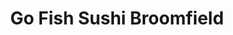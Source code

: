 ---
layout: place
title: "Go Fish Sushi Broomfield"
permalink: /colorado/broomfield/go-fish-sushi-broomfield.html
stateAbbr: CO
stateName: Colorado
cityName: Broomfield
seo:
  name: "Go Fish Sushi Broomfield"
  type: Restaurant
  links: null
description: "Looking for sushi in Broomfield, Colorado? Check out Go Fish Sushi Broomfield for a delightful Japanese dining experience. Enjoy a variety of sushi and other..."
place_id: ChIJh2zGV3J1bIcRkHqIsw5-SWY
photos:
  - name: >-
      places/ChIJh2zGV3J1bIcRkHqIsw5-SWY/photos/AeeoHcJW5xahJ0XnBl6J-Xx27ZK_JuEjL24Qc8KtD3dR5DWa7VGvrvm90vuHFINiuMe-P21ehA9PXQuXjDpBBqzm32M5h4AEjj8MJIb6STZBB0aJmBvxch_CDjCEEpHVpX2QRabSOnbq3blgqQ-r-r63Iz3vMktgOiZ9Ypkh2owx22MvmBqCfcjJLr6OgS8vhXQycgOZ5TjiWANwokaFXyeynInHbBrIolhQSG-c6g0Xc4jwH4NJC3dH-HSB80DEVphUqdNUZb5ozCjuuBDDU4s458i9SvBzH4BwhjFX0MzInvvL76gH43C7BmDU0ml6YU84AZ0p2dgaRgKr7zv0-85_wGON1ChBzlz6K0UINMyUMOajitYgMmbmpKLgO0xD-D25uj20eCbo1TAddKVTgcimoqRjqQVhJ3vegIkzuR-IH40S5sX7
    widthPx: 4032
    heightPx: 2268
    authorAttributions:
      - displayName: Ben Van Raalte
        uri: https://maps.google.com/maps/contrib/114462646766513539420
        photoUri: >-
          https://lh3.googleusercontent.com/a-/ALV-UjWd0suyLWi0fXdt5CaeSmB2WewwYaKhCW5axIySHNF9Q6xCVVpTSg=s100-p-k-no-mo
    flagContentUri: >-
      https://www.google.com/local/imagery/report/?cb_client=maps_api_places.places_api&image_key=!1e10!2sCIHM0ogKEICAgICvpZv7lQE&hl=en-US
    googleMapsUri: >-
      https://www.google.com/maps/place//data=!3m4!1e2!3m2!1sCIHM0ogKEICAgICvpZv7lQE!2e10!4m2!3m1!1s0x876c757257c66c87:0x66497e0eb3887a90
  - name: >-
      places/ChIJh2zGV3J1bIcRkHqIsw5-SWY/photos/AeeoHcIE75Eqbx8NcsN5JA5VOKlprFEYUzQSBKeVI83uX_nJinDhxkIXbAZF04hYtP-hkNOvLKzx9fdH7I0_hN4Iv9QXF2gnrYxrvEg_PWiR5PeMinDmMHnrzXVQtFwLhHsAYXXLqdK4ZAFkqnOALzivlnSZ3TCraN3dhUeieqA5clAaWHwaYNtYm5wN0ILO9iUULOjrMZg--E2h3UowoBbqeyc9sMjC2gX-adlN8-gfMBe3xPgdSd-vDbfU20KQ01obAqk-g6qfIh3mXxbLfVb7SkGPK95TUU6vcicrENGd_7Zekd-Dhanz2AJusSTn4b7CuPqbrv71IK_qajAUimKAevbPrYZ3kxkyO27QwxC5OlqX3ai9OC8AmGfszlX6qe3D0IHabtZV9pVy_fpKhxP5R09agEjaybVQ0to4a4YCXUhJRJI
    widthPx: 4032
    heightPx: 3024
    authorAttributions:
      - displayName: Eddy Frisk
        uri: https://maps.google.com/maps/contrib/108510100765954495904
        photoUri: >-
          https://lh3.googleusercontent.com/a-/ALV-UjUHTZIkObGCltER0KJ1Ys0wkrg_ZpX7s6Slbsyqw9-42mYgDds=s100-p-k-no-mo
    flagContentUri: >-
      https://www.google.com/local/imagery/report/?cb_client=maps_api_places.places_api&image_key=!1e10!2sCIHM0ogKEICAgIDEvImJsQE&hl=en-US
    googleMapsUri: >-
      https://www.google.com/maps/place//data=!3m4!1e2!3m2!1sCIHM0ogKEICAgIDEvImJsQE!2e10!4m2!3m1!1s0x876c757257c66c87:0x66497e0eb3887a90
  - name: >-
      places/ChIJh2zGV3J1bIcRkHqIsw5-SWY/photos/AeeoHcKYIkhYqpL8GMp2GicmjIYEPwnVZejAZEt2Xkb8_UTDII0xSDY53d2HZJlnVHS8bgZT91ezzmM9Vnqn4BVWddsqNpG5R04o3U0Is4VvaIzO7JxyZ6oGpMPZDUwF8ZG-1fW-98MknUSLFvZm7A_9Qju0VvB6XVrDcQqwksM8FvmPBLFE0H5lsYBcq-jMWgXeAMm1HvKWef0LA9GzdpQIh4XPuYpgrsJtHaUfOaOM2X5_g8ju9aPWS7As2xfYWL0uupKtISvoGtniy2YMCZfw_M3bkkv5sfV7zUyvRmhN9CbtRGd6VxHb-TfZHr0xXhoNFdQ9cN6K-nPT7ccrC_Hyi9Z6P7MMOyxCZD3db_Q_StXIUB8ruXlaph-d7rJXZFelvyXyGHZtQoaMg87CVmUGn6AlPcxd8dI5yUMmXZ14HK6V2VCr
    widthPx: 3024
    heightPx: 4032
    authorAttributions:
      - displayName: Mike
        uri: https://maps.google.com/maps/contrib/113162244756923200259
        photoUri: >-
          https://lh3.googleusercontent.com/a-/ALV-UjUBqxVbIaGxe1LKBtVOTHb29_6-JzaGM7tQk7R5V4Aiz1_6vGYK=s100-p-k-no-mo
    flagContentUri: >-
      https://www.google.com/local/imagery/report/?cb_client=maps_api_places.places_api&image_key=!1e10!2sCIHM0ogKEICAgIDvl4mHwgE&hl=en-US
    googleMapsUri: >-
      https://www.google.com/maps/place//data=!3m4!1e2!3m2!1sCIHM0ogKEICAgIDvl4mHwgE!2e10!4m2!3m1!1s0x876c757257c66c87:0x66497e0eb3887a90
  - name: >-
      places/ChIJh2zGV3J1bIcRkHqIsw5-SWY/photos/AeeoHcIm5UY85lU_N7ii62mWw6L-_20yG9p3qhf3E5NY2HWDyOzq3UbDH-Yx-fdgNBBwb5n6PzsKRcr8S84q2anT1Un2DVN99yp6-rokluUTxp7RGhu_FQMZX0ahCtnpUlLwg1PJilnCeWmyAnzSAvKzXVTdgD5Z604PonEfvWlkerBEzzuHF9kvdVzscJ4e2s_Y_mQk6XPuIJfOX9L6vPQS_alsO8avi_swqRqM9FSGwVk4cUi6yNmNWC4H6iSx2j8lsJscfkx9JdYgj82CNIPVoMnDReXYNrDDSqc8_8JRVGevGCej8giH7t4lgq5rtXQsTW60lWqnvsvyJUD4jqmuaVfrIdotkh6X620n4atLHRGjA9TVi6kEz3MBbReizony_jX8S-YiTeU1vUCxh88D2GbD7zHnmWY0vGSqRRPY8e4
    widthPx: 4032
    heightPx: 3024
    authorAttributions:
      - displayName: Serena Becker
        uri: https://maps.google.com/maps/contrib/103463971022523872486
        photoUri: >-
          https://lh3.googleusercontent.com/a-/ALV-UjVnMmmdqGX1lkurtsirdWoWK5RNZJsp1TeWTKRHxh9HndwfVGjX=s100-p-k-no-mo
    flagContentUri: >-
      https://www.google.com/local/imagery/report/?cb_client=maps_api_places.places_api&image_key=!1e10!2sCIHM0ogKEICAgICXzb6-FQ&hl=en-US
    googleMapsUri: >-
      https://www.google.com/maps/place//data=!3m4!1e2!3m2!1sCIHM0ogKEICAgICXzb6-FQ!2e10!4m2!3m1!1s0x876c757257c66c87:0x66497e0eb3887a90
  - name: >-
      places/ChIJh2zGV3J1bIcRkHqIsw5-SWY/photos/AeeoHcIuNy5FSZoaMM2hBsV7JjVd-9-3deD7_adZa6kNG9NKeC13hg5VTxy65biiQOYwWbtjI8Qy62gZn3bSAP6CIKkAvEGkKQoOmE3SCANr4G2hUSSDN4yfTNvP6nCyXvlBwd__5sym3QaogTow9MF59w09nrqRsjupl_8ECNxDZCI2eQ-M2eH9liqjZFE1OJrs1gggiFbI9L6N79g93idcKdNSAC5pJi8GZvJbwMBjK1OwMBPu3pfpk5cu0_1-x6zdCUwiqXF79qLCWIcf6-7nI3YW6QJCv6MKpWgr1cedjbskc5XGHfplwW4icQJ1OxJyj2NkdA6KAwEN6GTb2fnEiIx4ekJIplr3r75frfRY1z-HY2gVoHscBr_GcZk-YDxsfPJHboZf2vg3YXd7Mo-lKf1dFM3AQSIL7zPfwjUHydw
    widthPx: 1080
    heightPx: 755
    authorAttributions:
      - displayName: Jeff Martinez
        uri: https://maps.google.com/maps/contrib/113410506432808602096
        photoUri: >-
          https://lh3.googleusercontent.com/a-/ALV-UjXR324leMQQh4SVVmM4q3E3fY3PKSMagT21XsOkI7UcjgFYEfnz=s100-p-k-no-mo
    flagContentUri: >-
      https://www.google.com/local/imagery/report/?cb_client=maps_api_places.places_api&image_key=!1e10!2sCIHM0ogKEICAgIDN6Zu2Cg&hl=en-US
    googleMapsUri: >-
      https://www.google.com/maps/place//data=!3m4!1e2!3m2!1sCIHM0ogKEICAgIDN6Zu2Cg!2e10!4m2!3m1!1s0x876c757257c66c87:0x66497e0eb3887a90
  - name: >-
      places/ChIJh2zGV3J1bIcRkHqIsw5-SWY/photos/AeeoHcKH2zWYeEDjdJBd6oN-ldMr88phWYPTAJLkiEh4jqS19mltkDYieNbrZoh2cG5iiSJwtqvM1Y0LPR2pMlARY94ZA7xqxwjmLABLQmLGi6J02r11oPZUdnIFT9Rz9arOePM7KMne2Cv5kqsJ9VLDlixzjhWVjd5ZE_Z69JaQHf88j6ursU3-oXi7cpFp23qqgtTojjrazNnSDoHhh74n2ROzpAxuVF3pJw7P_vaAPpYp9wkXZFcFHPc0V5LGoMVdi1jb9WBuFMHudQ_eWFkAA1mLx9kDXyu0_C-Qu0YXx4Tv8l9ru5_8WGQU1gkO0PE5M3U5sOEyvx1Y06GTt3RdszNIsPOGU980NJhGjlhSQ-685bU3s1jaTEJqrnIYWqmhn9EPtYJLIkOel0ekqEuTYce09j-z7Qqgb5hqGGn6o0g_N7g
    widthPx: 3600
    heightPx: 4800
    authorAttributions:
      - displayName: nofrillscorncob
        uri: https://maps.google.com/maps/contrib/114992954055821762194
        photoUri: >-
          https://lh3.googleusercontent.com/a-/ALV-UjX3HtG1ZC0ype4AKaCxA2CujD8dlsF6OQHwAScExuMChrnAIHhc=s100-p-k-no-mo
    flagContentUri: >-
      https://www.google.com/local/imagery/report/?cb_client=maps_api_places.places_api&image_key=!1e10!2sCIHM0ogKEICAgIDbypHlqwE&hl=en-US
    googleMapsUri: >-
      https://www.google.com/maps/place//data=!3m4!1e2!3m2!1sCIHM0ogKEICAgIDbypHlqwE!2e10!4m2!3m1!1s0x876c757257c66c87:0x66497e0eb3887a90
  - name: >-
      places/ChIJh2zGV3J1bIcRkHqIsw5-SWY/photos/AeeoHcIlTfggE7KYGS98XNabPBsUTzNr8RaO0lvdxcuG8d_gL2qNUdKRmLyPjusSajq8ZYSZhG6wg0VkOoqrQV9ytvaOFIgbHWXQii1nfkBzjt-B9buGhG46JUvWIwbbjubzNsCUdg3zy02wHLW31Sfhm_x8bLTtyBKXnabRm56kDBeyJcpToVheLiUENJcYaIZyq520lCb7VqSA1a6jmSkZTIhMs9tIG9IcsPtqyuo__tx11Jc6Md3pDoKV1uBsLUfwrbV8nW-NgTiSKLILWbHbLSU6k7Zq4zqlzHbFlvoO6n93KiziLgQs1dFTQUsQMJoutEDGedVjPqA1AM-pUezx5GrOLLCvf7ylYAZUiq9oYYa8E5nUZGnBvfEtTDUTb-fkT0w-L_IoaRAoB1aIxMZjId-gG7bTdWqeIvR20jRnqyG7F9Q
    widthPx: 4000
    heightPx: 3000
    authorAttributions:
      - displayName: Clifford Swaim
        uri: https://maps.google.com/maps/contrib/110503634472627635600
        photoUri: >-
          https://lh3.googleusercontent.com/a-/ALV-UjVMHBHRi69XaQ6fptJlSSJxqVZnSyDvb_I9PXslJe_eOYBw8OtG=s100-p-k-no-mo
    flagContentUri: >-
      https://www.google.com/local/imagery/report/?cb_client=maps_api_places.places_api&image_key=!1e10!2sCIHM0ogKEICAgIChpemirQE&hl=en-US
    googleMapsUri: >-
      https://www.google.com/maps/place//data=!3m4!1e2!3m2!1sCIHM0ogKEICAgIChpemirQE!2e10!4m2!3m1!1s0x876c757257c66c87:0x66497e0eb3887a90
  - name: >-
      places/ChIJh2zGV3J1bIcRkHqIsw5-SWY/photos/AeeoHcLJZfouzqAIPRjDBHGOBLS_cMwHmd9tIbzTDp63CRBzMso3-SrjahcsGoNyyUZbFtoVZeefA3iDxHG-c4R7PyQJnrK9apopjHYKXeZB0ZzRZMY1H6Kdo9HVcgTAC-WMYx8QlQDV4oKHNHtIG2oAIG8BMX5hUWsBvMf_CF7Rfwb9uooO6AUWLr4X9mzeUE8a1c4WfKgpJhTkrIeYn05bqvR2vz1lbPkA7PT8tG8H-TTY41bOWM2n1ukNzG6E0aI3wEas8LqJ3zuvXRUmdX7bS6xXvDs8tZLvUeEGPSRtAM_EtmMQayM-KLjLaIEgajIpq_Sv4Nj9EcB3DIZceYwVgH8lthrXzIaeJrGOc59aX4D2yo_ftnE9hUafzeh-HMUkeDPOJSZhyESgjwuQYkFtVv9Uc2rJTG0uwoSeVcl1mTobdg
    widthPx: 4032
    heightPx: 3024
    authorAttributions:
      - displayName: rymats
        uri: https://maps.google.com/maps/contrib/116230139881552888342
        photoUri: >-
          https://lh3.googleusercontent.com/a/ACg8ocJBYmjW97lfoKZME6ei3I4mnFyf4_RReThqb_LU4-oJiv8Azg=s100-p-k-no-mo
    flagContentUri: >-
      https://www.google.com/local/imagery/report/?cb_client=maps_api_places.places_api&image_key=!1e10!2sCIHM0ogKEICAgIDJ2cbpKA&hl=en-US
    googleMapsUri: >-
      https://www.google.com/maps/place//data=!3m4!1e2!3m2!1sCIHM0ogKEICAgIDJ2cbpKA!2e10!4m2!3m1!1s0x876c757257c66c87:0x66497e0eb3887a90
  - name: >-
      places/ChIJh2zGV3J1bIcRkHqIsw5-SWY/photos/AeeoHcLPCZKEzNuA1CxDuVGxY8eSrfv4BFzfJCUUsmC28igF13hxJMClQSv4hYhG7LRO9jjw7T-kkSw8ANlVLckOVCvP0bb1ErWeAiOHxsRR4gGCGGS1JZwYbrU2gisvKFhgzUgtGVJADAfdOg1LxHmiOcm2bARBDa6G15LIlvy0ZKu1eMjtWTKiOi3yMJ2xMZ7OrKtS9IfBOgysDvcTSVjKJ3NDigHyqLu3_KBhvRs2Ha7bgAvN3MP52yU0G_6NALhaSHgWUY825XVkirwmKJsaNZsxUP9aCA43641PES4-CPN7VCa1cGb4SQBIrxqFIL86ScG3rhD0IbOLsFuCT8QjWVmOK04xvc0B2dZ3NhnfrqQKfAQoDh4FypRjhgbOInTeYohHf9VmtOAwkzDZHwTn1vVgV4II6b7AzgDpkb6VTpVFKQEh
    widthPx: 2268
    heightPx: 2502
    authorAttributions:
      - displayName: Ben Van Raalte
        uri: https://maps.google.com/maps/contrib/114462646766513539420
        photoUri: >-
          https://lh3.googleusercontent.com/a-/ALV-UjWd0suyLWi0fXdt5CaeSmB2WewwYaKhCW5axIySHNF9Q6xCVVpTSg=s100-p-k-no-mo
    flagContentUri: >-
      https://www.google.com/local/imagery/report/?cb_client=maps_api_places.places_api&image_key=!1e10!2sCIHM0ogKEICAgICvg66bsgE&hl=en-US
    googleMapsUri: >-
      https://www.google.com/maps/place//data=!3m4!1e2!3m2!1sCIHM0ogKEICAgICvg66bsgE!2e10!4m2!3m1!1s0x876c757257c66c87:0x66497e0eb3887a90
  - name: >-
      places/ChIJh2zGV3J1bIcRkHqIsw5-SWY/photos/AeeoHcIfAxBVHcQAsq-QdPJEb3el1C2jEFLP0tLKOoOo-0W5d_XgLUqzsDxZbzwlTk1J-RMxA0Ab1YHZ6W9e3X9w_j_HYHsKhJY-i6CsRWCJqPILLLaschivwQLtLtRRoyH5DodFz_6alM32zYuDYTwOsvi2lpQbePWaxvMqXE6KhubBW90Id4VTxQxs43nX66QULm7HSY9V9XY0tgAl_CrMy2dSHjyeQw4iFiUsGUNqoLhnpktIsuskgdp8YOE90tWEciOtUaGVUhrJoItIRndQW6_UAhBt3UgQHlxzWzOVdI-AwFq_6-6rXOrCSW67zY5CvDErkNnSEr_zV4FHH-uowcQBzcrrdDXhSo0Om8ENqo-UqDR6WcBI-wLvOMPdHo8_xO6PznH2vQ4uvKX3Y0GgW9kUfd0Ks86-ZZmnDvOTcZ14WA
    widthPx: 3024
    heightPx: 4032
    authorAttributions:
      - displayName: Peter Phakonekham
        uri: https://maps.google.com/maps/contrib/100934805520786260683
        photoUri: >-
          https://lh3.googleusercontent.com/a-/ALV-UjWnaLtHqS3BfR_ihde_xEFtn00WAL1yj2Ygsx5Jvy8yCFBIeOX_Vg=s100-p-k-no-mo
    flagContentUri: >-
      https://www.google.com/local/imagery/report/?cb_client=maps_api_places.places_api&image_key=!1e10!2sCIHM0ogKEICAgIC36ZGHLQ&hl=en-US
    googleMapsUri: >-
      https://www.google.com/maps/place//data=!3m4!1e2!3m2!1sCIHM0ogKEICAgIC36ZGHLQ!2e10!4m2!3m1!1s0x876c757257c66c87:0x66497e0eb3887a90
address: 2055 W 136th Ave B106, Broomfield, CO 80023, USA
street: 2055 W 136th Ave B106
city: Broomfield
state: CO
zip: '80023'
country: USA
neighborhood: null
latitude: '39.944344'
longitude: '-105.012108'
accessibility_options:
  wheelchairAccessibleParking: true
  wheelchairAccessibleEntrance: true
  wheelchairAccessibleRestroom: true
  wheelchairAccessibleSeating: true
business_status: OPERATIONAL
name: Go Fish Sushi Broomfield
google_maps_links:
  directionsUri: >-
    https://www.google.com/maps/dir//''/data=!4m7!4m6!1m1!4e2!1m2!1m1!1s0x876c757257c66c87:0x66497e0eb3887a90!3e0
  placeUri: https://maps.google.com/?cid=7370560866775235216
  writeAReviewUri: >-
    https://www.google.com/maps/place//data=!4m3!3m2!1s0x876c757257c66c87:0x66497e0eb3887a90!12e1
  reviewsUri: >-
    https://www.google.com/maps/place//data=!4m4!3m3!1s0x876c757257c66c87:0x66497e0eb3887a90!9m1!1b1
  photosUri: >-
    https://www.google.com/maps/place//data=!4m3!3m2!1s0x876c757257c66c87:0x66497e0eb3887a90!10e5
primary_type: Sushi Restaurant
opening_hours:
  regular: null
  current: null
secondary_opening_hours:
  regular:
    weekdayDescriptions: null
    type: null
  current:
    weekdayDescriptions: null
    type: null
phone: null
price_level: null
price_range: null
rating: null
rating_count: 0
website: null
reviews: null
parking_options: null
payment_options: null
allow_dogs: null
curbside_pickup: null
delivery: null
dine_in: null
good_for_children: null
good_for_groups: null
good_for_sports: null
live_music: null
menu_for_children: null
outdoor_seating: null
reservable: null
restroom: null
serves_beer: null
serves_breakfast: null
serves_brunch: null
serves_cocktails: null
serves_coffee: null
serves_dinner: null
serves_dessert: null
serves_lunch: null
serves_vegetarian_food: null
serves_wine: null
takeout: null
summary: null

---